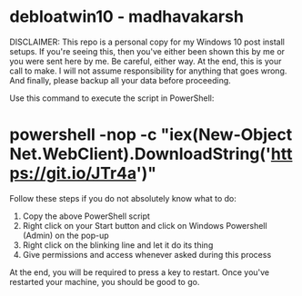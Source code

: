 # debloatwin10 - madhavakarsh

DISCLAIMER: This repo is a personal copy for my Windows 10 post install setups. If you're seeing this, then you've either been shown this by me or you were sent here by me. Be careful, either way. At the end, this is your call to make. I will not assume responsibility for anything that goes wrong. And finally, please backup all your data before proceeding.

Use this command to execute the script in PowerShell:

# powershell -nop -c "iex(New-Object Net.WebClient).DownloadString('https://git.io/JTr4a')"

Follow these steps if you do not absolutely know what to do:

1. Copy the above PowerShell script
2. Right click on your Start button and click on Windows Powershell (Admin) on the pop-up
3. Right click on the blinking line and let it do its thing
4. Give permissions and access whenever asked during this process

At the end, you will be required to press a key to restart. Once you've restarted your machine, you should be good to go.
